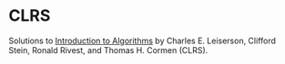 # CLRS
Solutions to [Introduction to Algorithms](https://en.wikipedia.org/wiki/Introduction_to_Algorithms) by Charles E. Leiserson, Clifford Stein, Ronald Rivest, and Thomas H. Cormen (CLRS).
